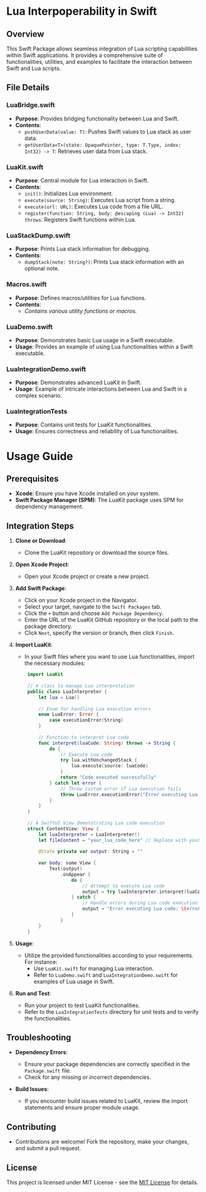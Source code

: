 # Lua Interpoperability in Swift

## Overview
This Swift Package allows seamless integration of Lua scripting capabilities within Swift applications. It provides a comprehensive suite of functionalities, utilities, and examples to facilitate the interaction between Swift and Lua scripts.

## File Details

### LuaBridge.swift
- **Purpose**: Provides bridging functionality between Lua and Swift.
- **Contents**:
  - `pushUserData(value: T)`: Pushes Swift values to Lua stack as user data.
  - `getUserData<T>(state: OpaquePointer, type: T.Type, index: Int32) -> T`: Retrieves user data from Lua stack.

### LuaKit.swift
- **Purpose**: Central module for Lua interaction in Swift.
- **Contents**:
  - `init()`: Initializes Lua environment.
  - `execute(source: String)`: Executes Lua script from a string.
  - `execute(url: URL)`: Executes Lua code from a file URL.
  - `register(function: String, body: @escaping (Lua) -> Int32) throws`: Registers Swift functions within Lua.

### LuaStackDump.swift
- **Purpose**: Prints Lua stack information for debugging.
- **Contents**:
  - `dumpStack(note: String?)`: Prints Lua stack information with an optional note.

### Macros.swift
- **Purpose**: Defines macros/utilities for Lua functions.
- **Contents**:
  - *Contains various utility functions or macros.*

### LuaDemo.swift
- **Purpose**: Demonstrates basic Lua usage in a Swift executable.
- **Usage**: Provides an example of using Lua functionalities within a Swift executable.

### LuaIntegrationDemo.swift
- **Purpose**: Demonstrates advanced LuaKit in Swift.
- **Usage**: Example of intricate interactions between Lua and Swift in a complex scenario.

### LuaIntegrationTests
- **Purpose**: Contains unit tests for LuaKit functionalities.
- **Usage**: Ensures correctness and reliability of Lua functionalities.

# Usage Guide

## Prerequisites
- **Xcode**: Ensure you have Xcode installed on your system.
- **Swift Package Manager (SPM)**: The LuaKit package uses SPM for dependency management.

## Integration Steps
1. **Clone or Download**:
   - Clone the LuaKit repository or download the source files.

2. **Open Xcode Project**:
   - Open your Xcode project or create a new project.

3. **Add Swift Package**:
   - Click on your Xcode project in the Navigator.
   - Select your target, navigate to the `Swift Packages` tab.
   - Click the `+` button and choose `Add Package Dependency`.
   - Enter the URL of the LuaKit GitHub repository or the local path to the package directory.
   - Click `Next`, specify the version or branch, then click `Finish`.

4. **Import LuaKit**:
   - In your Swift files where you want to use Lua functionalities, import the necessary modules:
     ```swift
      import LuaKit
      
      // A class to manage Lua interpretation
      public class LuaInterpreter {
          let lua = Lua()
      
          // Enum for handling Lua execution errors
          enum LuaError: Error {
              case executionError(String)
          }
      
          // Function to interpret Lua code
          func interpret(luaCode: String) throws -> String {
              do {
                  // Execute Lua code
                  try lua.withUnchangedStack {
                      lua.execute(source: luaCode)
                  }
                  return "Code executed successfully"
              } catch let error {
                  // Throw custom error if Lua execution fails
                  throw LuaError.executionError("Error executing Lua code: \(error.localizedDescription)")
              }
          }
      }
      
      // A SwiftUI View demonstrating Lua code execution
      struct ContentView: View {
          let luaInterpreter = LuaInterpreter()
          let fileContent = "your_lua_code_here" // Replace with your Lua code
      
          @State private var output: String = ""
      
          var body: some View {
              Text(output)
                  .onAppear {
                      do {
                          // Attempt to execute Lua code
                          output = try luaInterpreter.interpret(luaCode: fileContent)
                      } catch {
                          // Handle errors during Lua code execution
                          output = "Error executing Lua code: \(error.localizedDescription)"
                      }
                  }
          }
      }

     ```

5. **Usage**:
   - Utilize the provided functionalities according to your requirements. For instance:
     - Use `LuaKit.swift` for managing Lua interaction.
     - Refer to `LuaDemo.swift` and `LuaIntegrationDemo.swift` for examples of Lua usage in Swift.

6. **Run and Test**:
   - Run your project to test LuaKit functionalities.
   - Refer to the `LuaIntegrationTests` directory for unit tests and to verify the functionalities.

## Troubleshooting
- **Dependency Errors**:
  - Ensure your package dependencies are correctly specified in the `Package.swift` file.
  - Check for any missing or incorrect dependencies.
  
- **Build Issues**:
  - If you encounter build issues related to LuaKit, review the import statements and ensure proper module usage.

## Contributing
- Contributions are welcome! Fork the repository, make your changes, and submit a pull request.

## License
This project is licensed under MIT License - see the [MIT License](https://github.com/William-Laverty/LuaKit-for-Swift/blob/main/LICENSE) for details.
